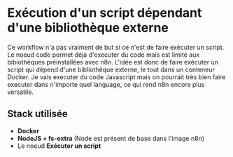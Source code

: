 # Exécution d'un script dépendant d'une bibliothèque externe

Ce workflow n'a pas vraiment de but si ce n'est de faire exécuter un script. Le noeud code permet déjà d'executer du code mais est limité aux bibiothèques préinstallées avec n8n. L'idée est donc de faire exécuter un script qui dépend d'une bibliothèque externe, le tout dans un conteneur Docker. Je vais executer du code Javascript mais on pourrait très bien faire executer dans n'importe quel language, ce qui rend n8n encore plus versatile.

## Stack utilisée

- **Docker**
- **NodeJS + fs-extra** (Node est présent de base dans l'image n8n)
- Le noeud **Exécuter un script**
